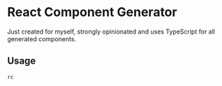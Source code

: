 # React Component Generator

Just created for myself, strongly opinionated and uses TypeScript for all generated components.

## Usage

```
rc
```
